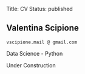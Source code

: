 Title: CV
Status: published

## Valentina Scipione
[]() `vscipione.mail @ gmail.com`

Data Science - Python

Under Construction